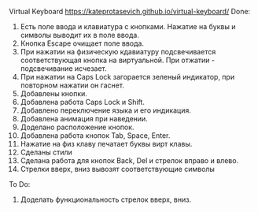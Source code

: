 Virtual Keyboard
https://kateprotasevich.github.io/virtual-keyboard/
Done:
1. Есть поле ввода и клавиатура с кнопками. Нажатие на буквы и символы выводит их в поле ввода.
2. Кнопка Escape очищает поле ввода.
3. При нажатии на физическую кдавиатуру подсвечивается соответствующая кнопка на виртуальной. При отжатии - подсвечивание исчезает.
4. При нажатии на Caps Lock загорается зеленый индикатор, при повторном нажатии он гаснет.
5. Добавлены кнопки.
6. Добавлена работа Caps Lock и Shift.
7. Добавлено переключение языка и его индикация.
8. Добавлена анимация при наведении.
9. Доделано расположение кнопок.
10. Добавлена работа кнопок  Tab, Space, Enter.
11. Нажатие на физ клаву печатает буквы вирт клавы.
12. Сделаны стили
13. Сделана работа для кнопок Back, Del и стрелок вправо и влево.
14. Стрелки вверх, вниз вывозят соответствующие символы

To Do:
1. Доделать функциональность стрелок вверх, вниз.





